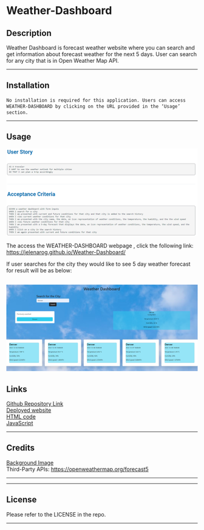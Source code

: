 # Weather-Dashboard

## Description
Weather Dashboard is forecast weather website where you can search and get information about forecast weather for the next 5 days.
User can search for any city that is in Open Weather Map API.

---
## Installation 
 
```
No installation is required for this application. Users can access WEATHER-DASHBOARD by clicking on the URL provided in the ‘Usage’ section. 
```
---
## Usage
![User-story](./assets/images/User-story.png)

The access the WEATHER-DASHBOARD webpage , click the following link: https://jelenarog.github.io/Weather-Dashboard/

If user searches for the city they would like to see 5 day weather forecast for result will be as below:

![Deployed-Website](./assets/images/Deployed-Website.png)
---
## Links
[Github Repository Link](https://github.com/Jelenarog/Weather-Dashboard)<br/>
 [Deployed website](https://jelenarog.github.io/Weather-Dashboard/)<br/>
 [HTML code](/assets/images/HTML-code.png)<br/>
 [JavaScript](/assets/images/Js-code.png)


---

## Credits
 [Background Image](https://www.freepik.com/free-vector/blue-cloudy-daylight-background-weather-design_3264753.htm)<br/>
Third-Party APIs: https://openweathermap.org/forecast5

---

 ---

## License 

Please refer to the LICENSE in the repo.

---





